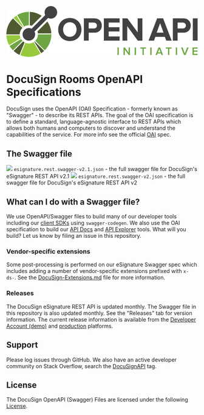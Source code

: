 ![alt text](OpenAPI.png)

# DocuSign Rooms OpenAPI Specifications  

DocuSign uses the OpenAPI (OAI) Specification - formerly known as "Swagger" - to describe its REST APIs. The goal of the OAI specification is to define a standard, language-agnostic interface to REST APIs which allows both humans and computers to discover and understand the capabilities of the service.  For more info see the official [OAI](https://github.com/OAI/OpenAPI-Specification) spec.

## The Swagger file

![](https://validator.swagger.io/validator?url=https://raw.githubusercontent.com/docusign/eSign-OpenAPI-Specification/master/esignature.rest.swagger-v2.1.json) `esignature.rest.swagger-v2.1.json` - the full swagger file for DocuSign's eSignature REST API v2.1
![](https://validator.swagger.io/validator?url=https://raw.githubusercontent.com/docusign/eSign-OpenAPI-Specification/master/esignature.rest.swagger-v2.json) `esignature.rest.swagger-v2.json` - the full swagger file for DocuSign's eSignature REST API v2

## What can I do with a Swagger file? 

We use OpenAPI/Swagger files to build many of our developer tools including our [client SDKs](https://developers.docusign.com/docs/rooms-api/sdk-tools) using `swagger-codegen`. We also use the OAI specification to build our [API Docs](https://developers.docusign.com/docs/rooms-api/) and [API Explorer](https://apiexplorer.docusign.com/#/) tools.  What will you build?  Let us know by filing an issue in this repository.

### Vendor-specific extensions

Some post-processing is performed on our eSignature Swagger spec which includes adding a number of vendor-specific extensions prefixed with `x-ds-`. See the [DocuSign-Extensions.md](DocuSign-Extensions.md) file for more information.

### Releases

The DocuSign eSignature REST API is updated monthly. The Swagger file in this repository is also updated monthly. See the "Releases" tab for version information. The current release information is available from the [Developer Account (demo)](https://demo.docusign.net/restapi/service_information) and [production](https://www.docusign.net/restapi/service_information) platforms.

## Support

Please log issues through GitHub. We also have an active developer community on Stack Overflow, search the [DocuSignAPI](http://stackoverflow.com/questions/tagged/docusignapi) tag.

## License

The DocuSign OpenAPI (Swagger) Files are licensed under the following [License](LICENSE).
